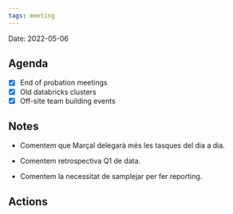 ```yaml
---
tags: meeting
---
```


Date: 2022-05-06

## Agenda
- [x] End of probation meetings
- [x] Old databricks clusters
- [x] Off-site team building events

## Notes
- Comentem que Marçal delegarà més les tasques del dia a dia.
- Comentem retrospectiva Q1 de data.

- Comentem la necessitat de samplejar per fer reporting.

## Actions
